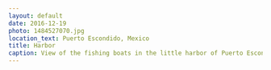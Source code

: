 ```yaml
---
layout: default
date: 2016-12-19
photo: 1484527070.jpg
location_text: Puerto Escondido, Mexico
title: Harbor
caption: View of the fishing boats in the little harbor of Puerto Escondido. The water is cristal clear and is perfect for snorkeling.
---
```

